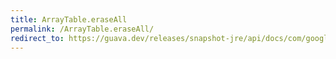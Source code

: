 ```yaml
---
title: ArrayTable.eraseAll
permalink: /ArrayTable.eraseAll/
redirect_to: https://guava.dev/releases/snapshot-jre/api/docs/com/google/common/collect/ArrayTable.html#eraseAll--
---
```

